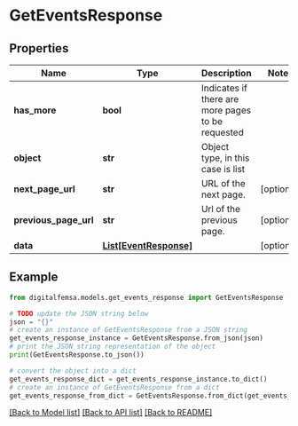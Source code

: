 # GetEventsResponse


## Properties

Name | Type | Description | Notes
------------ | ------------- | ------------- | -------------
**has_more** | **bool** | Indicates if there are more pages to be requested | 
**object** | **str** | Object type, in this case is list | 
**next_page_url** | **str** | URL of the next page. | [optional] 
**previous_page_url** | **str** | Url of the previous page. | [optional] 
**data** | [**List[EventResponse]**](EventResponse.md) |  | [optional] 

## Example

```python
from digitalfemsa.models.get_events_response import GetEventsResponse

# TODO update the JSON string below
json = "{}"
# create an instance of GetEventsResponse from a JSON string
get_events_response_instance = GetEventsResponse.from_json(json)
# print the JSON string representation of the object
print(GetEventsResponse.to_json())

# convert the object into a dict
get_events_response_dict = get_events_response_instance.to_dict()
# create an instance of GetEventsResponse from a dict
get_events_response_from_dict = GetEventsResponse.from_dict(get_events_response_dict)
```
[[Back to Model list]](../README.md#documentation-for-models) [[Back to API list]](../README.md#documentation-for-api-endpoints) [[Back to README]](../README.md)


